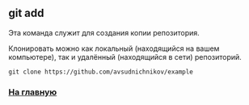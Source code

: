 ## git add

Эта команда служит для создания копии репозитория.

Клонировать можно как локальный (находящийся на вашем компьютере), так и удалённый (находящийся в сети) репозиторий.

``` bash=
git clone https://github.com/avsudnichnikov/example
```

### [На главную](readme.md)